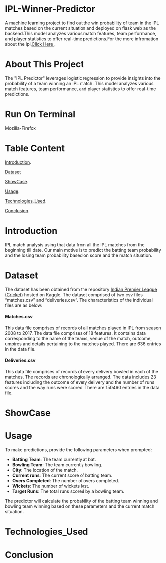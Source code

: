 # IPL-Winner-Predictor
A machine learning project to find out the win probability of team in the IPL matches based on the current situation and deployed on flask web as the backend.This model analyzes various match features, team performance, and player statistics to offer real-time predictions.For the more infromation about the ipl,[Click Here ](https://en.wikipedia.org/wiki/Indian_Premier_League).

# About This Project
The "IPL Predictor" leverages logistic regression to provide insights into the probability of a team winning an IPL match. This model analyzes various match features, team performance, and player statistics to offer real-time predictions.

# Run On Terminal 
Mozilla-Firefox 

# Table Content

[Introduction](https://github.com/Sauravkr1806/IPL-Predictor?tab=readme-ov-file#introduction).

[Dataset](https://github.com/Sauravkr1806/IPL-Predictor?tab=readme-ov-file#Dataset)

[ShowCase](https://github.com/Sauravkr1806/IPL-Predictor?tab=readme-ov-file#showcase).

[Usage](https://github.com/Sauravkr1806/IPL-Predictor?tab=readme-ov-file#Usage).

[Technologies_Used](https://github.com/Sauravkr1806/IPL-Predictor?tab=readme-ov-file#Technologies_Used).

[Conclusion](https://github.com/Sauravkr1806/IPL-Predictor?tab=readme-ov-file#Conclusion).

# Introduction
IPL match analysis using that data from all the IPL matches from the beginning till date. Our main motive is to predict the batting team probability and the losing team probability based on score and the match situation.

# Dataset
The dataset has been obtained from the repository [Indian Premier League (Cricket)](https://www.kaggle.com/manasgarg/ipl) hosted
on Kaggle. The dataset comprised of two csv files
“matches.csv” and “deliveries.csv”. The characteristics of the individual files are as below:

#### Matches.csv
This data file comprises of records of all matches played in IPL from season 2008 to 2017. The data file comprises of 18 features. It contains data corresponding to the name of the teams, venue of the match, outcome, umpires and details pertaining to the matches played. There are 636 entries in the data file.

#### Deliveries.csv
This data file comprises of records of every delivery bowled in each of the matches. The records are chronologically arranged. The data includes 23 features including the outcome of every delivery and the number of runs scores and the way runs were scored. There are 150460 entries in the data file.

# ShowCase

# Usage
To make predictions, provide the following parameters when prompted:

- **Batting Team**: The team currently at bat.
- **Bowling Team**: The team currently bowling.
- **City**: The location of the match.
- **Current runs**: The current score of batting team.
- **Overs Completed**: The number of overs completed.
- **Wickets**: The number of wickets lost.
- **Target Runs**: The total runs scored by a bowling team.

The predictor will calculate the probability of the batting team winning and bowling team winning based on these parameters and the current match situation.

# Technologies_Used

# Conclusion
